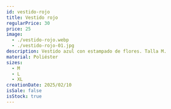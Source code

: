 ```yaml
---
id: vestido-rojo
title: Vestido rojo
regularPrice: 30
price: 25
image: 
  - ./vestido-rojo.webp
  - ./vestido-rojo-01.jpg
description: Vestido azul con estampado de flores. Talla M.
material: Poliéster
sizes: 
  - M
  - L
  - XL
creationDate: 2025/02/10
isSale: false
isStock: true
---
```


